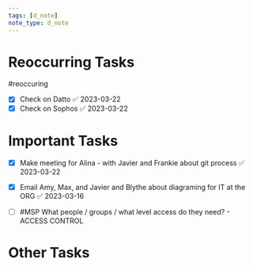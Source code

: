 ```yaml
---
tags: [d_note]
note_type: d_note
---
```


# Reoccurring Tasks

#reoccuring

- [x] Check on Datto ✅ 2023-03-22
- [x] Check on Sophos ✅ 2023-03-22

# Important Tasks
- [x] Make meeting for Alina - with Javier and Frankie about git process ✅ 2023-03-22
- [x] Email Amy, Max, and Javier and Blythe about diagraming for IT at the ORG ✅ 2023-03-16
- [ ] #MSP What people / groups / what level access do they need? - ACCESS CONTROL


# Other Tasks
